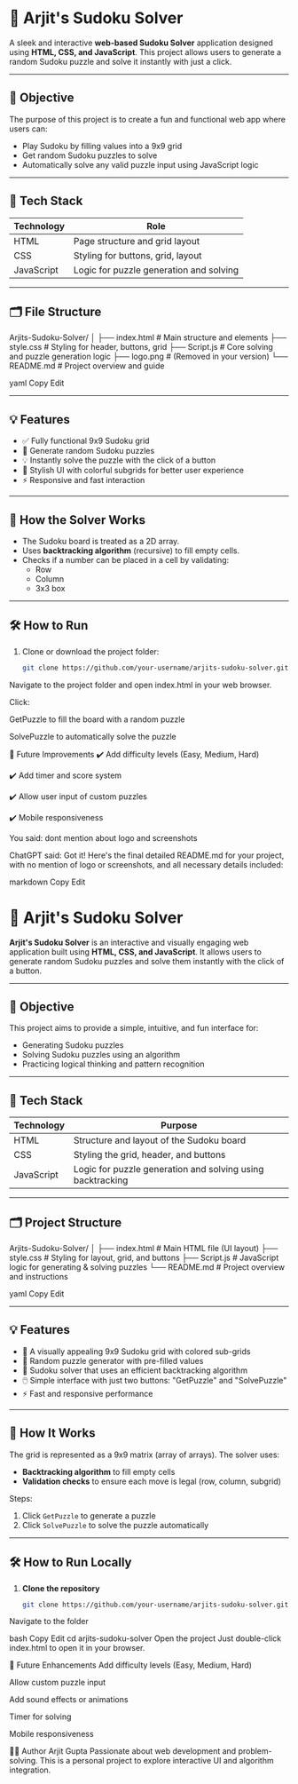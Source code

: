 # 🧩 Arjit's Sudoku Solver

A sleek and interactive **web-based Sudoku Solver** application designed using **HTML, CSS, and JavaScript**. This project allows users to generate a random Sudoku puzzle and solve it instantly with just a click.

---

## 📌 Objective

The purpose of this project is to create a fun and functional web app where users can:
- Play Sudoku by filling values into a 9x9 grid
- Get random Sudoku puzzles to solve
- Automatically solve any valid puzzle input using JavaScript logic

---

## 🧰 Tech Stack

| Technology | Role |
|------------|------|
| HTML       | Page structure and grid layout |
| CSS        | Styling for buttons, grid, layout |
| JavaScript | Logic for puzzle generation and solving |

---

## 🗂️ File Structure

Arjits-Sudoku-Solver/
│
├── index.html # Main structure and elements
├── style.css # Styling for header, buttons, grid
├── Script.js # Core solving and puzzle generation logic
├── logo.png # (Removed in your version)
└── README.md # Project overview and guide

yaml
Copy
Edit

---

## 💡 Features

- ✅ Fully functional 9x9 Sudoku grid
- 🔀 Generate random Sudoku puzzles
- 💡 Instantly solve the puzzle with the click of a button
- 🎨 Stylish UI with colorful subgrids for better user experience
- ⚡ Responsive and fast interaction

---

## 🧠 How the Solver Works

- The Sudoku board is treated as a 2D array.
- Uses **backtracking algorithm** (recursive) to fill empty cells.
- Checks if a number can be placed in a cell by validating:
  - Row
  - Column
  - 3x3 box

---

## 🛠 How to Run

1. Clone or download the project folder:
   ```bash
   git clone https://github.com/your-username/arjits-sudoku-solver.git
Navigate to the project folder and open index.html in your web browser.

Click:

GetPuzzle to fill the board with a random puzzle

SolvePuzzle to automatically solve the puzzle

🧪 Future Improvements
✔️ Add difficulty levels (Easy, Medium, Hard)

✔️ Add timer and score system

✔️ Allow user input of custom puzzles

✔️ Mobile responsiveness







You said:
dont mention about logo and screenshots


ChatGPT said:
Got it! Here's the final detailed README.md for your project, with no mention of logo or screenshots, and all necessary details included:

markdown
Copy
Edit
# 🧩 Arjit's Sudoku Solver

**Arjit's Sudoku Solver** is an interactive and visually engaging web application built using **HTML, CSS, and JavaScript**. It allows users to generate random Sudoku puzzles and solve them instantly with the click of a button.

---

## 📌 Objective

This project aims to provide a simple, intuitive, and fun interface for:
- Generating Sudoku puzzles
- Solving Sudoku puzzles using an algorithm
- Practicing logical thinking and pattern recognition

---

## 🧰 Tech Stack

| Technology | Purpose |
|------------|---------|
| HTML       | Structure and layout of the Sudoku board |
| CSS        | Styling the grid, header, and buttons |
| JavaScript | Logic for puzzle generation and solving using backtracking |

---

## 🗂️ Project Structure

Arjits-Sudoku-Solver/
│
├── index.html # Main HTML file (UI layout)
├── style.css # Styling for layout, grid, and buttons
├── Script.js # JavaScript logic for generating & solving puzzles
└── README.md # Project overview and instructions

yaml
Copy
Edit

---

## 💡 Features

- 🎨 A visually appealing 9x9 Sudoku grid with colored sub-grids
- 🧩 Random puzzle generator with pre-filled values
- 🧠 Sudoku solver that uses an efficient backtracking algorithm
- 🖱️ Simple interface with just two buttons: "GetPuzzle" and "SolvePuzzle"
- ⚡ Fast and responsive performance

---

## 🎯 How It Works

The grid is represented as a 9x9 matrix (array of arrays). The solver uses:
- **Backtracking algorithm** to fill empty cells
- **Validation checks** to ensure each move is legal (row, column, subgrid)

Steps:
1. Click `GetPuzzle` to generate a puzzle
2. Click `SolvePuzzle` to solve the puzzle automatically

---

## 🛠️ How to Run Locally

1. **Clone the repository**
   ```bash
   git clone https://github.com/your-username/arjits-sudoku-solver.git
Navigate to the folder

bash
Copy
Edit
cd arjits-sudoku-solver
Open the project
Just double-click index.html to open it in your browser.

🧪 Future Enhancements
 Add difficulty levels (Easy, Medium, Hard)

 Allow custom puzzle input

 Add sound effects or animations

 Timer for solving

 Mobile responsiveness

👨‍💻 Author
Arjit Gupta
Passionate about web development and problem-solving. This is a personal project to explore interactive UI and algorithm integration.
